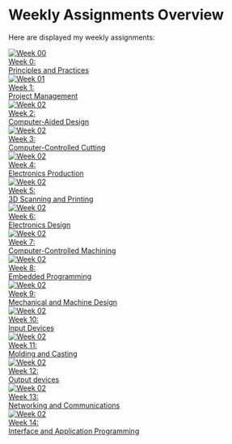 # Weekly Assignments Overview


Here are displayed my weekly assignments:

<div class="GalleryBlockHeight">

  <div class="moduleContainer">
    <a href="./module00">
      <img src="./../img/mod00/neurogenicBladder.jpg" alt="Week 00">
      <div class="modulecontainerText"> Week 0: <br> Principles and Practices </div>
    </a>
  </div>

  <div class="moduleContainer">
    <a href="./module01">
      <img src="./../img/modulesGallery/mod01.jpg" alt="Week 01">
      <div class="modulecontainerText"> Week 1: <br> Project Management </div>
    </a>
  </div>

  <div class="moduleContainer">
    <a href="./module02">
      <img src="./../img/mod02/phoneHolder1.png" alt="Week 02">
      <div class="modulecontainerText"> Week 2: <br> Computer-Aided Design </div>
    </a>
  </div>

  <div class="moduleContainer">
    <a href="./module03">
      <img src="./../img/mod03/powerTestPlate.jpg" alt="Week 02">
      <div class="modulecontainerText"> Week 3: <br> Computer-Controlled Cutting </div>
    </a>
  </div>

  <div class="moduleContainer">
    <a href="./module04">
      <img src="./../img/mod04/dull.jpg" alt="Week 02">
      <div class="modulecontainerText"> Week 4: <br> Electronics Production </div>
    </a>
  </div>

  <div class="moduleContainer">
    <a href="./module05">
      <img src="./../img/mod05/pigMeshroom.jpg" alt="Week 02">
      <div class="modulecontainerText"> Week 5: <br> 3D Scanning and Printing</div>
    </a>
  </div>

  <div class="moduleContainer">
    <a href="./module06">
      <img src="./../img/mod06/armBoard2.jpg" alt="Week 02">
      <div class="modulecontainerText"> Week 6: <br> Electronics Design</div>
    </a>
  </div>

  <div class="moduleContainer">
    <a href="./module07">
      <img src="./../img/mod07/endResult1.jpg" alt="Week 02">
      <div class="modulecontainerText"> Week 7: <br> Computer-Controlled Machining</div>
    </a>
  </div>

  <div class="moduleContainer">
    <a href="./module08">
      <img src="./../img/mod08/index.jpg" alt="Week 02">
      <div class="modulecontainerText"> Week 8: <br> Embedded Programming</div>
    </a>
  </div>

  <div class="moduleContainer">
    <a href="./module09">
      <img src="./../img/mod09/stageFull3.jpg" alt="Week 02">
      <div class="modulecontainerText"> Week 9: <br> Mechanical and Machine Design</div>
    </a>
  </div>

<div class="moduleContainer">
  <a href="./module10">
    <img src="./../img/mod10/programming.jpg" alt="Week 02">
    <div class="modulecontainerText"> Week 10: <br> Input Devices</div>
  </a>
</div>

<div class="moduleContainer">
  <a href="./module11">
    <img src="./../img/mod11/mold6.jpg" alt="Week 02">
    <div class="modulecontainerText"> Week 11: <br> Molding and Casting</div>
  </a>
</div>

<div class="moduleContainer">
  <a href="./module12">
    <img src="./../img/mod12/zero.jpg" alt="Week 02">
    <div class="modulecontainerText"> Week 12: <br> Output devices</div>
  </a>
</div>

<div class="moduleContainer">
  <a href="./module13">
    <img src="./../img/mod13/connecting.jpg" alt="Week 02">
    <div class="modulecontainerText"> Week 13: <br> Networking and Communications</div>
  </a>
</div>

<div class="moduleContainer">
  <a href="./module14">
    <img src="./../img/mod14/finalInterface.jpg" alt="Week 02">
    <div class="modulecontainerText"> Week 14: <br> Interface and Application Programming</div>
  </a>
</div>

</div>
